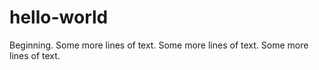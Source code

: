 # hello-world
Beginning.
Some more lines of text.
Some more lines of text.
Some more lines of text.
